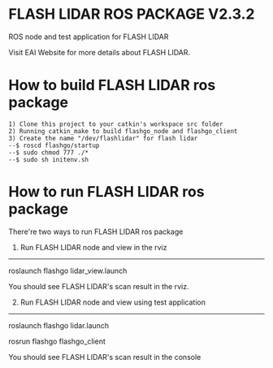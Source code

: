 FLASH LIDAR ROS PACKAGE V2.3.2
=====================================================================

ROS node and test application for FLASH LIDAR

Visit EAI Website for more details about FLASH LIDAR.

How to build FLASH LIDAR ros package
=====================================================================
    1) Clone this project to your catkin's workspace src folder
    2) Running catkin_make to build flashgo_node and flashgo_client
    3) Create the name "/dev/flashlidar" for flash lidar
    --$ roscd flashgo/startup
    --$ sudo chmod 777 ./*
    --$ sudo sh initenv.sh

How to run FLASH LIDAR ros package
=====================================================================
There're two ways to run FLASH LIDAR ros package

1. Run FLASH LIDAR node and view in the rviz
------------------------------------------------------------
roslaunch flashgo lidar_view.launch

You should see FLASH LIDAR's scan result in the rviz.

2. Run FLASH LIDAR node and view using test application
------------------------------------------------------------
roslaunch flashgo lidar.launch

rosrun flashgo flashgo_client

You should see FLASH LIDAR's scan result in the console
